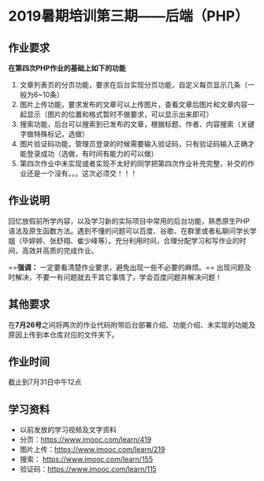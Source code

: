 # 2019暑期培训第三期——后端（PHP）

## 作业要求

**在第四次PHP作业的基础上如下的功能**

1. 文章列表页的分页功能，要求在后台实现分页功能，自定义每页显示几条（一般为6~10条）
2. 图片上传功能，要求发布的文章可以上传图片，查看文章后图片和文章内容一起显示（图片的位置和格式暂时不做要求，可以显示出来即可）
3. 搜索功能，后台可以搜索到已发布的文章，根据标题、作者、内容搜索（关键字做特殊标记，选做）
4. 图片验证码功能，管理员登录的时候需要输入验证码，只有验证码输入正确才能登录成功（选做，有时间有能力的可以做）
5. 第四次作业中未实现或者实现不太好的同学把第四次作业补充完整，补交的作业还是一个没有。。。这次必须交！！！

## 作业说明

回忆放假前所学内容，以及学习新的实际项目中常用的后台功能，熟悉原生PHP语法及原生函数方法。遇到不懂的问题可以百度、谷歌、在群里或者私聊问学长学姐（毕婷婷、张舒翔、崔少峰等）。充分利用时间，合理分配学习和写作业的时间，高效并高质的完成作业。

==**强调：** 一定要看清楚作业要求，避免出现一些不必要的麻烦。== 出现问题及时解决，不要一有问题就去干其它事情了，学会百度问题并解决问题！ 

## 其他要求

在**7月26号**之间将两次的作业代码附带后台部署介绍、功能介绍、未实现的功能及原因上传到本仓库对应的文件夹下。

## 作业时间

截止到7月31日中午12点

## 学习资料

- 以前发放的学习视频及文字资料
- 分页：https://www.imooc.com/learn/419 
- 图片上传：https://www.imooc.com/learn/219 
- 搜索： https://www.imooc.com/learn/155 	
- 验证码：https://www.imooc.com/learn/115 